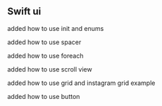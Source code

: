 ## Swift ui 

added how to use init and enums 


added how to use spacer


added how to use foreach


added how to use scroll view


added how to use grid and instagram grid example 


added how to use button 
